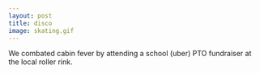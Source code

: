 ```yaml
---
layout: post
title: disco
image: skating.gif
---
```


We combated cabin fever by attending a school (uber) PTO fundraiser at the local
roller rink.
